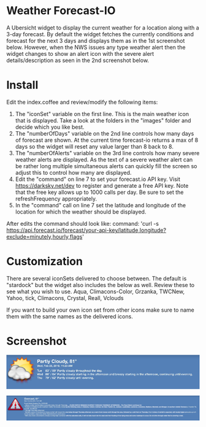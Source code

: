 # Weather Forecast-IO
A Ubersicht widget to display the current weather for a location along with a 3-day forecast. By default the widget fetches the currently
conditions and forecast for the next 3 days and displays them as in the 1st screenshot below. However, when the NWS issues any type
weather alert then the widget changes to show an alert icon with the severe alert details/description as seen in the 2nd screenshot below.

# Install
Edit the index.coffee and review/modify the following items:
1) The "iconSet" variable on the first line. This is the main weather icon that is displayed. Take a look at the folders in the "images" folder and decide
which you like best.
2) The "numberOfDays" variable on the 2nd line controls how many days of forecast are shown. At the current time forecast-io returns a max of 8 days
so the widget will reset any value larger than 8 back to 8.
3) The "numberOfAlerts" variable on the 3rd line controls how many severe weather alerts are displayed. As the text of a severe weather alert can be
rather long multiple simultaneous alerts can quickly fill the screen so adjust this to control how many are displayed.
4) Edit the "command" on line 7 to set your forecast.io API key. Visit https://darksky.net/dev to register and generate a free API key. Note that the free
key allows up to 1000 calls per day. Be sure to set the refreshFrequency appropriately.
5) In the "command" call on line 7 set the latitude and longitude of the location for which the weather should be displayed.

After edits the command should look like:
command: 'curl -s https://api.forecast.io/forecast/your-api-key/latitude,longitude?exclude=minutely,hourly,flags'

# Customization
There are several iconSets delivered to choose between. The default is "stardock" but the widget also includes the
below as well. Review these to see what you wish to use.
Aqua, Climacons-Color, Grzanka, TWCNew, Yahoo, tick, Climacons, Crystal, Reall, Vclouds

If you want to build your own icon set from other icons make sure to name them with the same names as the delivered icons.

# Screenshot

![Alt text](/screenshot.png?raw=true)

![Alt text](/alert.png?raw=true)
